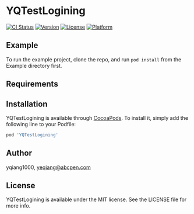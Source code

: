 # YQTestLogining

[![CI Status](https://img.shields.io/travis/yqiang1000/YQTestLogining.svg?style=flat)](https://travis-ci.org/yqiang1000/YQTestLogining)
[![Version](https://img.shields.io/cocoapods/v/YQTestLogining.svg?style=flat)](https://cocoapods.org/pods/YQTestLogining)
[![License](https://img.shields.io/cocoapods/l/YQTestLogining.svg?style=flat)](https://cocoapods.org/pods/YQTestLogining)
[![Platform](https://img.shields.io/cocoapods/p/YQTestLogining.svg?style=flat)](https://cocoapods.org/pods/YQTestLogining)

## Example

To run the example project, clone the repo, and run `pod install` from the Example directory first.

## Requirements

## Installation

YQTestLogining is available through [CocoaPods](https://cocoapods.org). To install
it, simply add the following line to your Podfile:

```ruby
pod 'YQTestLogining'
```

## Author

yqiang1000, yeqiang@abcpen.com

## License

YQTestLogining is available under the MIT license. See the LICENSE file for more info.
